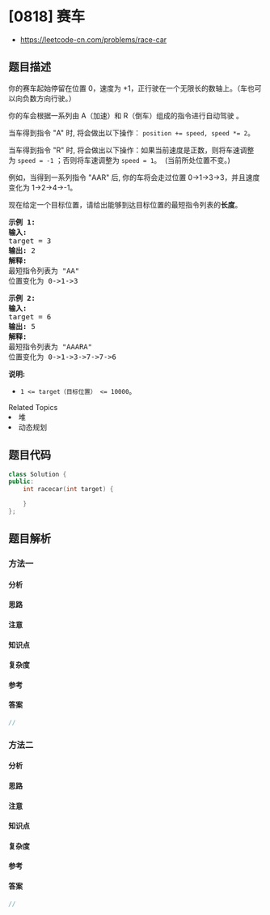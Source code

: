 

# [0818] 赛车
* https://leetcode-cn.com/problems/race-car


## 题目描述

<p>你的赛车起始停留在位置 0，速度为 +1，正行驶在一个无限长的数轴上。（车也可以向负数方向行驶。）</p>

<p>你的车会根据一系列由 A（加速）和 R（倒车）组成的指令进行自动驾驶&nbsp;。</p>

<p>当车得到指令 &quot;A&quot; 时, 将会做出以下操作：&nbsp;<code>position += speed, speed *= 2</code>。</p>

<p>当车得到指令 &quot;R&quot; 时, 将会做出以下操作：如果当前速度是正数，则将车速调整为&nbsp;<code>speed = -1</code>&nbsp;；否则将车速调整为&nbsp;<code>speed = 1</code>。&nbsp; (当前所处位置不变。)</p>

<p>例如，当得到一系列指令 &quot;AAR&quot; 后, 你的车将会走过位置 0-&gt;1-&gt;3-&gt;3，并且速度变化为&nbsp;1-&gt;2-&gt;4-&gt;-1。</p>

<p>现在给定一个目标位置，请给出能够到达目标位置的最短指令列表的<strong>长度</strong>。</p>

<pre><strong>示例 1:</strong>
<strong>输入:</strong> 
target = 3
<strong>输出:</strong> 2
<strong>解释:</strong> 
最短指令列表为 &quot;AA&quot;
位置变化为 0-&gt;1-&gt;3
</pre>

<pre><strong>示例 2:</strong>
<strong>输入:</strong> 
target = 6
<strong>输出:</strong> 5
<strong>解释:</strong> 
最短指令列表为 &quot;AAARA&quot;
位置变化为 0-&gt;1-&gt;3-&gt;7-&gt;7-&gt;6
</pre>

<p><strong>说明: </strong></p>

<ul>
	<li><code>1 &lt;= target（目标位置） &lt;= 10000</code>。</li>
</ul>
<div><div>Related Topics</div><div><li>堆</li><li>动态规划</li></div></div>


## 题目代码

```cpp
class Solution {
public:
    int racecar(int target) {

    }
};
```


## 题目解析


### 方法一

#### 分析

#### 思路

#### 注意

#### 知识点

#### 复杂度

#### 参考

#### 答案

```cpp
//
```


### 方法二

#### 分析

#### 思路

#### 注意

#### 知识点

#### 复杂度

#### 参考

#### 答案

```cpp
//
```


